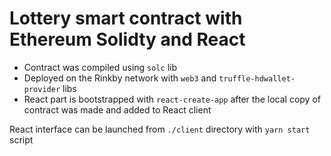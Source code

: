 # Lottery smart contract with Ethereum Solidty and React

* Contract was compiled using `solc` lib
* Deployed on the Rinkby network with `web3` and `truffle-hdwallet-provider` libs
* React part is bootstrapped with `react-create-app` after the local copy of contract was made and added to React client

React interface can be launched from `./client` directory with `yarn start` script
